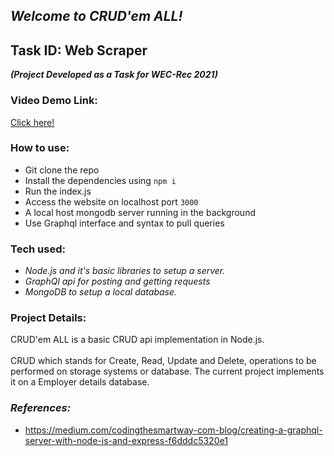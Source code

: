 ## *Welcome to CRUD'em ALL!*

## Task ID: Web Scraper

***(Project Developed as a Task for WEC-Rec 2021)***

### Video Demo Link:
<a href="https://vimeo.com/652966258">Click here!</a>

### How to use:
- Git clone the repo
- Install the dependencies using `npm i`
- Run the index.js 
- Access the website on localhost port `3000`
- A local host mongodb server running in the background
- Use Graphql interface and syntax to pull queries

### Tech used:
- *Node.js and it's basic libraries to setup a server.*
- *GraphQl api for posting and getting requests*
- *MongoDB to setup a local database.*


### Project Details:
CRUD'em ALL is a basic CRUD api implementation in Node.js. 
<br>
<br>
CRUD which stands for Create, Read, Update and Delete, operations to be performed on storage systems or database. The current project implements it on a Employer details database.



### *References:*
- https://medium.com/codingthesmartway-com-blog/creating-a-graphql-server-with-node-js-and-express-f6dddc5320e1